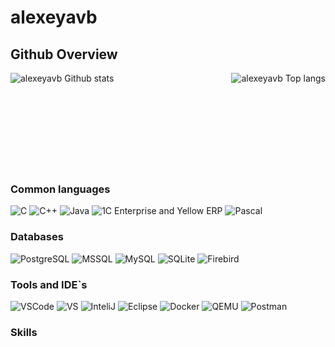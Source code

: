 # alexeyavb

## Github Overview
<img align="left" alt="alexeyavb Github stats" src="https://github-readme-stats.vercel.app/api?username=alexeyavb&show_icons=true&theme=radical" />	&nbsp;
<img align="right" alt="alexeyavb Top langs " src="https://github-readme-stats.vercel.app/api/top-langs/?username=alexeyavb&hide=javascript,html,css,CMake,Python,Batchfile&theme=radical&layout=compact" />	&nbsp;
<br /><br /> <br /><br /><br /> <br /><br /><br /> <br />
### Common languages

![C](https://custom-icon-badges.herokuapp.com/badge/C-03599C.svg?style=for-the-badge&logo=c-in-hexagon&logoColor=white)
![C++](https://custom-icon-badges.herokuapp.com/badge/C++-9C033A.svg?style=for-the-badge&logo=cpp2&logoColor=white)
![Java](https://img.shields.io/badge/Java-0a0f4f?style=for-the-badge&logo=openjdk&logoColor=blue)
![1C Enterprise and Yellow ERP](https://img.shields.io/badge/1CEnterprise-eac54f?style=for-the-badge&logo=openjdk&logoColor=red)
![Pascal](https://img.shields.io/badge/Pascal-4ac94f?style=for-the-badge&logo=freepascal&logoColor=blue)	&nbsp;

### Databases
![PostgreSQL](https://img.shields.io/badge/PostgreSQL-4EA9FB?style=for-the-badge&logo=mongodb&logoColor=white)
![MSSQL](https://img.shields.io/badge/MSSQL-AE090B?style=for-the-badge&logo=mongodb&logoColor=red)
![MySQL](https://img.shields.io/badge/MySQL-E00C04?style=for-the-badge&logo=mysql&logoColor=red)
![SQLite](https://img.shields.io/badge/SQLite-4E596B?style=for-the-badge&logo=mongodb&logoColor=gray)
![Firebird](https://img.shields.io/badge/Firebird-0E094B?style=for-the-badge&logo=mongodb&logoColor=white)

### Tools and IDE`s

![VSCode](https://img.shields.io/badge/Visual_Studio_Code-0078D4?style=for-the-badge&logo=visual%20studio%20code&logoColor=white)
![VS](https://img.shields.io/badge/Visual_Studio-0078D4?style=for-the-badge&logo=visual%20studio%20code&logoColor=white)
![InteliJ](https://img.shields.io/badge/IntelliJ_IDEA-000000.svg?style=for-the-badge&logo=intellij-idea&logoColor=white)
![Eclipse](https://img.shields.io/badge/Eclipse-FF6C37?style=for-the-badge&logo=postman&logoColor=white)
![Docker](https://img.shields.io/badge/Docker-FF6C37?style=for-the-badge&logo=postman&logoColor=white)
![QEMU](https://img.shields.io/badge/Qemu-FF6C37?style=for-the-badge&logo=postman&logoColor=white)
![Postman](https://img.shields.io/badge/Postman-FF6C37?style=for-the-badge&logo=postman&logoColor=white)
<br>
### Skills

